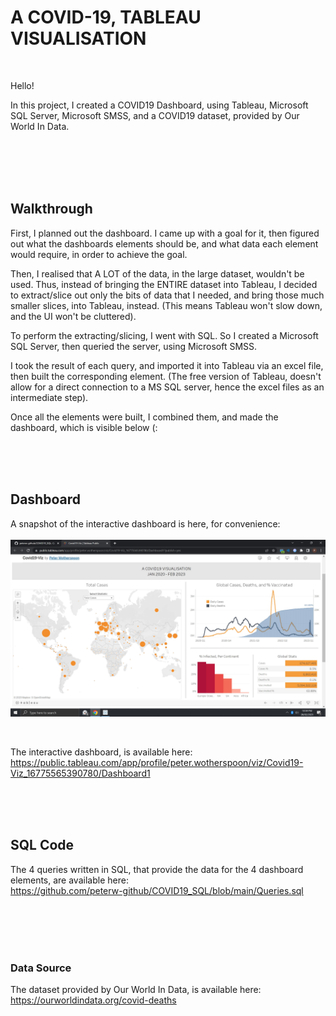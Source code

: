 # A COVID-19, TABLEAU VISUALISATION

<br>

Hello!

In this project, I created a COVID19 Dashboard, using Tableau, Microsoft SQL Server, Microsoft SMSS, and a COVID19 dataset, provided by Our World In Data.

<br>
<br>
<br>
<br>

## Walkthrough

First, I planned out the dashboard. I came up with a goal for it, then figured out what the dashboards elements should be, and what data each element 
would require, in order to achieve the goal.

Then, I realised that A LOT of the data, in the large dataset, wouldn't be used. Thus, instead of bringing the ENTIRE dataset into Tableau, I decided to extract/slice out only the bits of data that I needed, and bring those much smaller slices, into Tableau, instead. (This means Tableau won't slow down, and the UI won't be cluttered).

To perform the extracting/slicing, I went with SQL. So I created a Microsoft SQL Server, then queried the server, using Microsoft SMSS.

I took the result of each query, and imported it into Tableau via an excel file, then built the corresponding element. (The free version of Tableau, doesn't allow 
for a direct connection to a MS SQL server, hence the excel files as an intermediate step).

Once all the elements were built, I combined them, and made the dashboard, which is visible below (:


<br>
<br>
<br>


## Dashboard

A snapshot of the interactive dashboard is here, for convenience: <br><br>
![Image Of Interactive Dashboard](https://github.com/peterw-github/COVID19_SQL/blob/main/Images/COVID19-Viz.JPG)

<br>

The interactive dashboard, is available here: <br>
https://public.tableau.com/app/profile/peter.wotherspoon/viz/Covid19-Viz_16775565390780/Dashboard1



<br>
<br>
<br>


## SQL Code

The 4 queries written in SQL, that provide the data for the 4 dashboard elements, are available here: <br>
https://github.com/peterw-github/COVID19_SQL/blob/main/Queries.sql



<br>
<br>
<br>
<br>

### Data Source

The dataset provided by Our World In Data, is available here: <br>
https://ourworldindata.org/covid-deaths
